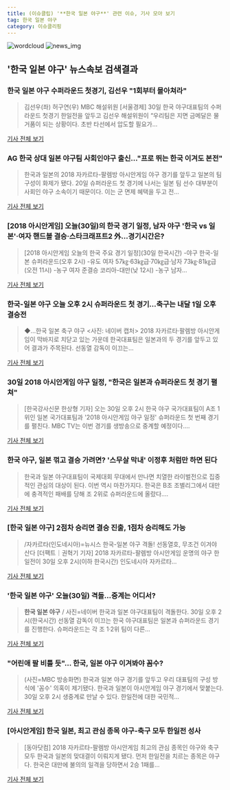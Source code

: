 ```yaml
---
title: (이슈클립) '**한국 일본 야구**' 관련 이슈, 기사 모아 보기
tag: 한국 일본 야구
category: 이슈클리핑
---
```

![wordcloud](https://s3.ap-northeast-2.amazonaws.com/lyrics101-wordcloud/2018-08-30-1535595525.png)
![news_img](https://user-images.githubusercontent.com/42597476/44507050-1206f400-a6e4-11e8-8d98-7ffbfebb353f.png)
## **'**한국 일본 야구**'** 뉴스속보 검색결과
### **한국 일본 야구** 수퍼라운드 첫경기, 김선우 "1회부터 몰아쳐라"

>김선우(좌) 허구연(우) MBC 해설위원 [서울경제] 30일 한국 야구대표팀의 수퍼라운드 첫경기 한일전을 앞두고 김선우 해설위원이 “우리팀은 지면 금메달은 물거품이 되는 상황이다. 초반 타선에서 압도할 필요가...

<a href="http://www.sedaily.com/NewsView/1S3K7YQMKI" target="_blank">기사 전체 보기</a>

### AG 한국 상대 일본 야구팀 사회인야구 출신..."프로 뛰는 한국 이겨도 본전"

>한국과 일본의 2018 자카르타-팔렘방 아시안게임 야구 경기를 앞두고 일본의 팀 구성이 화제가 됐다. 20일 슈퍼라운드 첫 경기에 나서는 일본 팀 선수 대부분이 사회인 야구 소속이기 때문이다. 이는 군 면제 혜택을 두고 전...

<a href="http://www.kookje.co.kr/news2011/asp/newsbody.asp?code=0600&key=20180830.99099014010" target="_blank">기사 전체 보기</a>

### [2018 아시안게임] 오늘(30일)의 한국 경기 일정, 남자 야구 '한국 vs 일본'·여자 핸드볼 결승·스타크래프트2 外…경기시간은?

>[2018 아시안게임 오늘의 한국 주요 경기 일정](30일 한국시간) -야구 한국-일본 슈퍼라운드(오후 2시) -유도 여자 57㎏·63㎏급·70㎏급·남자 73㎏·81㎏급(오전 11시) -농구 여자 준결승 코리아-대만(낮 12시) -농구 남자...

<a href="http://www.etoday.co.kr/news/section/newsview.php?idxno=1657814" target="_blank">기사 전체 보기</a>

### 한국-일본 야구 오늘 오후 2시 슈퍼라운드 첫 경기…축구는 내달 1일 오후 결승전

>◆…한국 일본 축구 야구 <사진: 네이버 캡처> 2018 자카르타·팔렘방 아시안게임이 막바지로 치닫고 있는 가운데 한국대표팀은 일본과의 두 경기를 앞두고 있어 결과가 주목된다. 선동열 감독이 이끄는...

<a href="http://www.joseilbo.com/news/news_read.php?uid=359856&class=44&grp=" target="_blank">기사 전체 보기</a>

### 30일 2018 아시안게임 야구 일정, "한국은 일본과 슈퍼라운드 첫 경기 펼쳐"

>[한국강사신문 한상형 기자] 오는 30일 오후 2시 한국 야구 국가대표팀이 A조 1위인 일본 국가대표팀과 '2018 아시안게임 야구 일정' 슈퍼라운드 첫 번째 경기를 펼친다. MBC TV는 이번 경기를 생방송으로 중계할 예정이다....

<a href="http://www.lecturernews.com/news/articleView.html?idxno=6470" target="_blank">기사 전체 보기</a>

### 한국 야구, 일본 꺾고 결승 가려면? '스무살 막내' 이정후 처럼만 하면 된다

>한국과 일본 야구대표팀이 국제대회 무대에서 만나면 치열한 라이벌전으로 집중적인 관심의 대상이 된다. 이번 역시 마찬가지다. 한국은 B조 조별리그에서 대만에 충격적인 패배를 당해 조 2위로 슈퍼라운드에 올랐다....

<a href="http://www.mediapen.com/news/view/379449" target="_blank">기사 전체 보기</a>

### [**한국 일본 야구**] 2점차 승리면 결승 진출, 1점차 승리해도 가능

>/자카르타(인도네시아)=뉴시스 한국-일본 야구 격돌! 선동열호, 무조건 이겨야 산다 [더팩트｜권혁기 기자] 2018 자카르타-팔렘방 아시안게임 운명의 야구 한일전이 30일 오후 2시(이하 한국시간) 인도네시아 자카르타...

<a href="http://news.tf.co.kr/read/baseball/1731983.htm" target="_blank">기사 전체 보기</a>

### '**한국 일본 야구**' 오늘(30일) 격돌…중계는 어디서?

>**한국 일본 야구** / 사진=네이버 한국과 일본 야구대표팀이 격돌한다. 30일 오후 2시(한국시간) 선동열 감독이 이끄는 한국 야구대표팀은 일본과 슈퍼라운드 경기를 진행한다. 슈퍼라운드는 각 조 1·2위 팀이 다른...

<a href="http://sports.hankooki.com/lpage/baseball/201808/sp2018083010312657390.htm" target="_blank">기사 전체 보기</a>

### "어린애 팔 비틀 듯"… 한국, 일본 야구 이겨봐야 꼼수?

>(사진=MBC 방송화면) 한국과 일본 야구 경기를 앞두고 우리 대표팀의 구성 방식에 '꼼수' 의혹이 제기됐다. 한국과 일본이 아시안게임 야구 경기에서 맞붙는다. 30일 오후 2시 생중계로 만날 수 있다. 한일전에 대한 국민적...

<a href="http://www.gnmaeil.com/news/articleView.html?idxno=381452" target="_blank">기사 전체 보기</a>

### [아시안게임] 한국 일본, 최고 관심 종목 야구-축구 모두 한일전 성사

>[동아닷컴] 2018 자카르타-팔렘방 아시안게임 최고의 관심 종목인 야구와 축구 모두 한국과 일본의 맞대결이 이뤄지게 됐다. 먼저 한일전을 치르는 종목은 야구다. 한국은 대만에 불의의 일격을 당하면서 2승 1패를...

<a href="http://sports.donga.com/3/all/20180830/91747008/2" target="_blank">기사 전체 보기</a>


